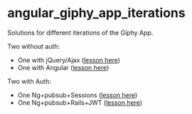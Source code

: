 # angular_giphy_app_iterations

Solutions for different iterations of the Giphy App. 

Two without auth:

- One with jQuery/Ajax ([lesson here](https://github.com/ga-students/wdi-remote-matey/blob/master/unit_03/w09d01/instructor_notes/ajax_with_jquery.md))
- One with Angular ([lesson here](https://github.com/ga-students/wdi-remote-matey/blob/master/unit_03/w09d05/instructor_notes/finish_crud_with_http.md))

Two with Auth:
- One Ng+pubsub+Sessions ([lesson here](https://github.com/ga-students/wdi-remote-matey/blob/master/unit_03/w10d02/instructor_notes/auth_broadcast_emit_on.md))
- One Ng+pubsub+Rails+JWT ([lesson here](https://github.com/ga-students/wdi-remote-matey/blob/master/unit_04/w13d02/instructor_notes/auth.md))

